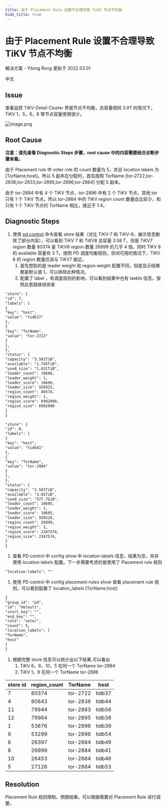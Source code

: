 ```yaml
---
title: 由于 Placement Rule 设置不合理导致 TiKV 节点不均衡
hide_title: true
---
```


# 由于 Placement Rule 设置不合理导致 TiKV 节点不均衡

解决方案 - Yilong Rong 更新于 2022.03.01

中文

## Issue

查看监控 TiKV-Detail Cluster 界面节点不均衡，总容量相同 3.9T 的情况下，TiKV 1，5，6，8 等节点容量使用很少。

![image.png](https://pingcap-knowledge-base.oss-cn-beijing.aliyuncs.com/u/4/f/image1642994444571.png)

## Root Cause

**注意：请先查看 Diagnostic Steps 步骤，root cause 中的内容需要结合诊断步骤来看。**

由于 Placement rule 中 voter role 的 count 数量为 5，并且 location labels 为 [TorName,host]。所以 5 副本在分配时，首先按照 TorName [tor-2722,tor-2836,tor-2833,tor-2895,tor-2896,tor-2884] 分配 5 副本。

由于 tor-2884 中有 4 个 TiKV 节点，tor-2896 中有 2 个 TiKV 节点，其他 tor 只有 1 个 TiKV 节点。所以 tor-2884 中的 TiKV region count 数量会比较少，和只有 1 个 TiKV 节点的 TorName 相比，接近于 1:4。

## Diagnostic Steps

1. 使用 [pd control](https://docs.pingcap.com/zh/tidb/stable/pd-control/#pd-control-使用说明) 命令查看 store 结果（对比 TiKV-7 和 TiKV-8，展示信息删除了部分内容），可以看到 TiKV 7 和 TiKV8 总容量 3.58 T，但是 TiKV7 region 数量 80374 是 TiKV8 region 数量 26999 的几乎 4 倍。同时 TiKV 8 的 available 容量有 3 T。按照 PD 调度均衡规则，空间可用的情况下，TiKV 8 的 region 数量应该与 TiKV7 接近。
   1. 首先想到的是 leader weight 和 region weight 配置不同，但是显示结果都是默认值 1，可以排除此种情况。
   2. 配置了 label ，有调度规则的影响，可以看到结果中也有 laebls 信息，按照此思路继续排查

```markdown
"store": {
"id": 7,
"labels": [
{
"key": "host",
"value": "tidb37"
},
{
"key": "TorName",
"value": "tor-2722"
}
],
},
"status": {
"capacity": "3.581TiB",
"available": "1.745TiB",
"used_size": "1.831TiB",
"leader_count": 10698,
"leader_weight": 1,
"leader_score": 10698,
"leader_size": 926915,
"region_count": 80374,
"region_weight": 1,
"region_score": 6992990,
"region_size": 6992990
}
}

"store": {
"id": 8,
"labels": [
{
"key": "host",
"value": "tidb41"
},
{
"key": "TorName",
"value": "tor-2884"
}
],
},
"status": {
"capacity": "3.581TiB",
"available": "3.01TiB",
"used_size": "577.7GiB",
"leader_count": 10695,
"leader_weight": 1,
"leader_score": 10695,
"leader_size": 930228,
"region_count": 26999,
"region_weight": 1,
"region_score": 2347574,
"region_size": 2347574,
}
}
```

1. 查看 PD control 中 config show 中 location-labels 信息，结果为空，并非使用 location-labels 配置。下一步需要考虑的是使用了 Placement rule 规则

```markdown
"location-labels": ""
```

1. 使用 PD control 中 config placement-rules show 查看 placement rule 规则，可以看到配置了 location_labels [TorName,host]

```markdown
{
"group_id": "pd",
"id": "default",
"start_key": "",
"end_key": "",
"role": "voter",
"count": 5,
"location_labels": [
"TorName",
"host"
]
}
```

1. 根据完整 store 信息可以统计出以下结果,可以看出
   1. TiKV 6，8，10，5 在同一个 TorName tor-2884
   2. TiKV 1，9 在同一个 TorName tor-2896

| store id | region_count | TorName  | host   |
| -------- | ------------ | -------- | ------ |
| 7        | 80374        | tor-2722 | tidb37 |
| 4        | 80643        | tor-2836 | tidb44 |
| 11       | 79944        | tor-2883 | tidb56 |
| 12       | 79964        | tor-2895 | tidb38 |
| 1        | 53676        | tor-2896 | tidb39 |
| 9        | 53299        | tor-2896 | tidb54 |
| 6        | 26397        | tor-2884 | tidb49 |
| 8        | 26999        | tor-2884 | tidb41 |
| 10       | 26453        | tor-2884 | tidb46 |
| 5        | 27126        | tor-2884 | tidb53 |



## Resolution

Placement Rule 规则限制，预期结果。可以根据需要对 Placement Rule 进行调整。
